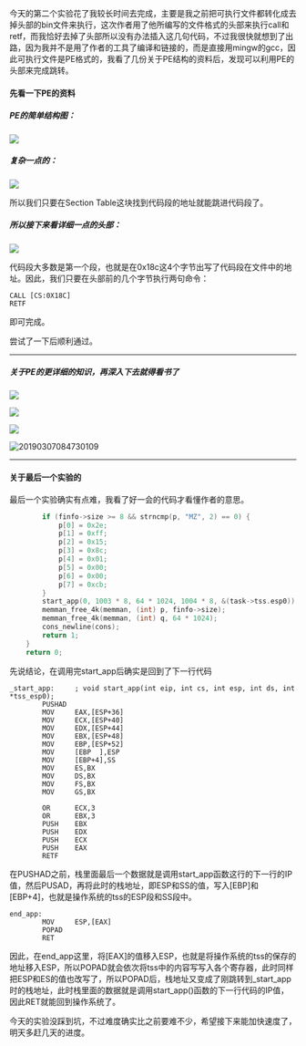 今天的第二个实验花了我较长时间去完成，主要是我之前把可执行文件都转化成去掉头部的bin文件来执行，这次作者用了他所编写的文件格式的头部来执行call和retf，而我恰好去掉了头部所以没有办法插入这几句代码，不过我很快就想到了出路，因为我并不是用了作者的工具了编译和链接的，而是直接用mingw的gcc，因此可执行文件是PE格式的，我看了几份关于PE结构的资料后，发现可以利用PE的头部来完成跳转。

#### 先看一下PE的资料

##### PE的简单结构图：

![](img/20190306221447576.png)

##### 复杂一点的：

![](img/20190306224954257.jpg)

所以我们只要在Section Table这块找到代码段的地址就能跳进代码段了。

##### 所以接下来看详细一点的头部：

![](img/20190306224929442.png)

代码段大多数是第一个段，也就是在0x18c这4个字节出写了代码段在文件中的地址。因此，我们只要在头部前的几个字节执行两句命令：

```assembly
CALL [CS:0X18C]
RETF
```

即可完成。

尝试了一下后顺利通过。

------

##### 关于PE的更详细的知识，再深入下去就得看书了

![](img/20190306224940173.JPG)

![](img/20190306225025670.jpg)

![](img/20190306225059139.jpg)



![20190307084730109](img/20190307084730109.jpeg)

------

#### 关于最后一个实验的

最后一个实验确实有点难，我看了好一会的代码才看懂作者的意思。

```c
		if (finfo->size >= 8 && strncmp(p, "MZ", 2) == 0) {
			p[0] = 0x2e;
			p[1] = 0xff;
			p[2] = 0x15;
			p[3] = 0x8c;
			p[4] = 0x01;
			p[5] = 0x00;
			p[6] = 0x00;
			p[7] = 0xcb;
		}
		start_app(0, 1003 * 8, 64 * 1024, 1004 * 8, &(task->tss.esp0));
		memman_free_4k(memman, (int) p, finfo->size);
		memman_free_4k(memman, (int) q, 64 * 1024);
		cons_newline(cons);
		return 1;
	}
	return 0;
```

先说结论，在调用完start_app后确实是回到了下一行代码

```assembly
_start_app:		; void start_app(int eip, int cs, int esp, int ds, int *tss_esp0);
		PUSHAD		
		MOV		EAX,[ESP+36]	
		MOV		ECX,[ESP+40]	
		MOV		EDX,[ESP+44]	
		MOV		EBX,[ESP+48]	
		MOV		EBP,[ESP+52]	
		MOV		[EBP  ],ESP		
		MOV		[EBP+4],SS		
		MOV		ES,BX
		MOV		DS,BX
		MOV		FS,BX
		MOV		GS,BX
		
		OR		ECX,3		
		OR		EBX,3		
		PUSH	EBX			
		PUSH	EDX				
		PUSH	ECX				
		PUSH	EAX				
		RETF

```

在PUSHAD之前，栈里面最后一个数据就是调用start_app函数这行的下一行的IP值，然后PUSAD，再将此时的栈地址，即ESP和SS的值，写入[EBP]和[EBP+4]，也就是操作系统的tss的ESP段和SS段中。

```assembly
end_app:
		MOV		ESP,[EAX]
		POPAD
		RET	
```

因此，在end_app这里，将[EAX]的值移入ESP，也就是将操作系统的tss的保存的地址移入ESP，所以POPAD就会依次将tss中的内容写写入各个寄存器，此时同样把ESP和ES的值也改写了，所以POPAD后，栈地址又变成了刚跳转到_start_app时的栈地址，此时栈里面的数据就是调用start_app()函数的下一行代码的IP值，因此RET就能回到操作系统了。



今天的实验没踩到坑，不过难度确实比之前要难不少，希望接下来能加快速度了，明天多赶几天的进度。
